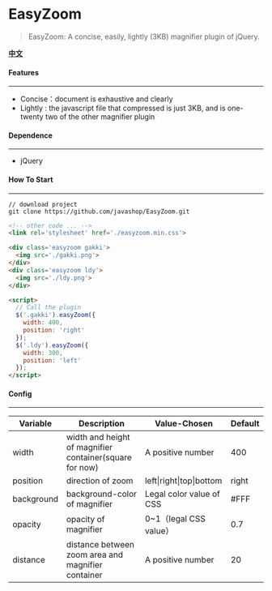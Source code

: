 # EasyZoom

> EasyZoom: A concise, easily, lightly (3KB) magnifier plugin of jQuery.



**[中文](./README_ZH.md)**

#### Features

---

* Concise：document is exhaustive and clearly
* Lightly : the javascript file that compressed is just 3KB, and is one-twenty two of the other magnifier plugin 



#### Dependence

---

* jQuery



#### How To Start

---

```shell
// download project
git clone https://github.com/javashop/EasyZoom.git
```



```Html
<!-- other code ... -->
<link rel='stylesheet' href='./easyzoom.min.css'>

<div class='easyzoom gakki'>
  <img src='./gakki.png'>
</div>
<div class='easyzoom ldy'>
  <img src='./ldy.png'>
</div>

<script>
  // Call the plugin
  $('.gakki').easyZoom({
    width: 400,
    position: 'right'
  });
  $('.ldy').easyZoom({
    width: 300,
    position: 'left'
  });
</script>
```



#### Config

---

| Variable   | Description                              | Value-Chosen             | Default |
| ---------- | ---------------------------------------- | ------------------------ | ------- |
| width      | width and height of magnifier container(square for now) | A positive number        | 400     |
| position   | direction of zoom                        | left\|right\|top\|bottom | right   |
| background | background-color of magnifier            | Legal color value of CSS | #FFF    |
| opacity    | opacity of magnifier                     | 0~1（legal CSS value）     | 0.7     |
| distance   | distance between zoom area and magnifier container | A positive number        | 20      |